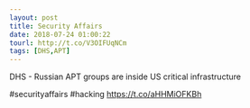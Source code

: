 ```yaml
---
layout: post
title: Security Affairs
date: 2018-07-24 01:00:22
tourl: http://t.co/V3OIFUqNCm
tags: [DHS,APT]
---
```

DHS - Russian APT groups are inside US critical infrastructure

#securityaffairs #hacking https://t.co/aHHMiOFKBh